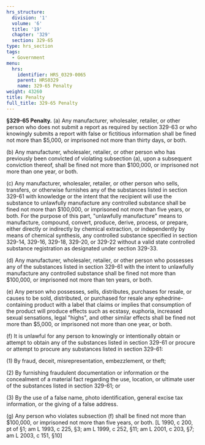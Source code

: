```yaml
---
hrs_structure:
  division: '1'
  volume: '6'
  title: '19'
  chapter: '329'
  section: 329-65
type: hrs_section
tags:
  - Government
menu:
  hrs:
    identifier: HRS_0329-0065
    parent: HRS0329
    name: 329-65 Penalty
weight: 43260
title: Penalty
full_title: 329-65 Penalty
---
```

**§329-65 Penalty.** (a) Any manufacturer, wholesaler, retailer, or other person who does not submit a report as required by section 329-63 or who knowingly submits a report with false or fictitious information shall be fined not more than $5,000, or imprisoned not more than thirty days, or both.

(b) Any manufacturer, wholesaler, retailer, or other person who has previously been convicted of violating subsection (a), upon a subsequent conviction thereof, shall be fined not more than $100,000, or imprisoned not more than one year, or both.

(c) Any manufacturer, wholesaler, retailer, or other person who sells, transfers, or otherwise furnishes any of the substances listed in section 329-61 with knowledge or the intent that the recipient will use the substance to unlawfully manufacture any controlled substance shall be fined not more than $100,000, or imprisoned not more than five years, or both. For the purpose of this part, "unlawfully manufacture" means to manufacture, compound, convert, produce, derive, process, or prepare, either directly or indirectly by chemical extraction, or independently by means of chemical synthesis, any controlled substance specified in section 329-14, 329-16, 329-18, 329-20, or 329-22 without a valid state controlled substance registration as designated under section 329-33.

(d) Any manufacturer, wholesaler, retailer, or other person who possesses any of the substances listed in section 329-61 with the intent to unlawfully manufacture any controlled substance shall be fined not more than $100,000, or imprisoned not more than ten years, or both.

(e) Any person who possesses, sells, distributes, purchases for resale, or causes to be sold, distributed, or purchased for resale any ephedrine-containing product with a label that claims or implies that consumption of the product will produce effects such as ecstasy, euphoria, increased sexual sensations, legal "highs", and other similar effects shall be fined not more than $5,000, or imprisoned not more than one year, or both.

(f) It is unlawful for any person to knowingly or intentionally obtain or attempt to obtain any of the substances listed in section 329-61 or procure or attempt to procure any substances listed in section 329-61:

(1) By fraud, deceit, misrepresentation, embezzlement, or theft;

(2) By furnishing fraudulent documentation or information or the concealment of a material fact regarding the use, location, or ultimate user of the substances listed in section 329-61; or

(3) By the use of a false name, photo identification, general excise tax information, or the giving of a false address.

(g) Any person who violates subsection (f) shall be fined not more than $100,000, or imprisoned not more than five years, or both. [L 1990, c 200, pt of §1; am L 1993, c 225, §3; am L 1999, c 252, §11; am L 2001, c 203, §7; am L 2003, c 151, §10]